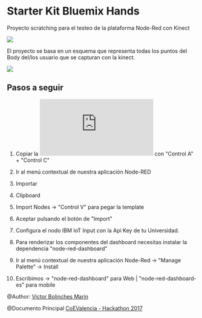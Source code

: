 # Starter Kit Bluemix Hands
Proyecto scratching para el testeo de la plataforma Node-Red con Kinect

![](https://github.com/vicboma1/StarterKitBluemixHands/blob/master/assets/_templateBluemixNodeRED.png)


El proyecto se basa en un esquema que representa todas los puntos del Body del/los usuario que se capturan con la kinect.

![](https://github.com/vicboma1/StarterKitBluemixHands/blob/master/assets/_templateBluemixNodeRED.gif)

## Pasos a seguir
1.   Copiar la ![Plantilla txt](https://raw.githubusercontent.com/vicboma1/StarterKitBluemixHands/master/assets/_templateBluemixNodeRED.txt) con "Control A" + "Control C"

2.   Ir al menú contextual de nuestra aplicación Node-RED

3.   Importar

4.   Clipboard

5.   Import Nodes -> "Control V" para pegar la template

6.   Aceptar pulsando el botón de "Import"

7.   Configura el nodo IBM IoT Input con la Api Key de tu Universidad.

8.   Para renderizar los componentes del dashboard necesitas instalar la dependencia "node-red-dashboard"

9.   Ir al menú contextual de nuestra aplicación Node-Red -> "Manage Palette" -> Install

10.  Escribimos -> "node-red-dashboard" para Web | "node-red-dashboard-es" para mobile



@Author: [Victor Bolinches Marin](https://github.com/vicboma1)  

@Documento Principal  [CoEValencia - Hackathon 2017](https://github.com/CoEValencia/Hackathon_2017)
